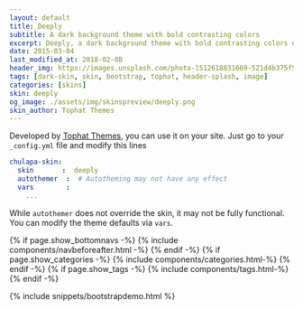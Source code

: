 ```yaml
---
layout: default
title: Deeply
subtitle: A dark background theme with bold contrasting colors
excerpt: Deeply, a dark background theme with bold contrasting colors developed by Tophat Themes.
date: 2015-03-04
last_modified_at: 2018-02-08
header_img: https://images.unsplash.com/photo-1512618831669-521d4b375f5d?ixlib=rb-1.2.1&ixid=eyJhcHBfaWQiOjEyMDd9&auto=format&fit=crop&w=1000&q=80
tags: [dark-skin, skin, bootstrap, tophat, header-splash, image]
categories: [skins]
skin: deeply
og_image: ./assets/img/skinspreview/deeply.png
skin_author: Tophat Themes
---
```



Developed by [Tophat Themes](https://themesguide.github.io/top-hat/dist/), you can use it on your site. Just go to your `_config.yml` file and modify this lines

```yaml
chulapa-skin: 
  skin       :  deeply
  autothemer  :  # Autotheming may not have any effect
  vars        :    
    ...
```


While `autothemer` does not override the skin, it may not be fully functional. You can modify the theme defaults via `vars`.




{% if page.show_bottomnavs -%}
{% include components/navbeforeafter.html -%}
{% endif -%}
{% if page.show_categories -%}
{% include components/categories.html-%}
{% endif -%}
{% if page.show_tags -%}
{% include components/tags.html-%}
{% endif -%}


{% include snippets/bootstrapdemo.html  %}
